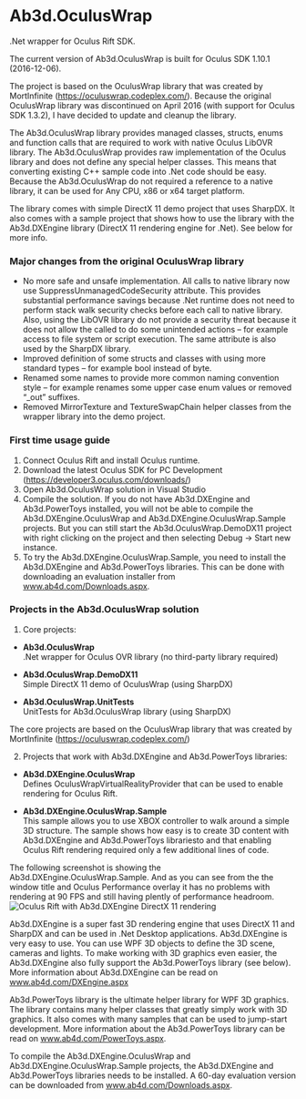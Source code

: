 # Ab3d.OculusWrap
.Net wrapper for Oculus Rift SDK.

The current version of Ab3d.OculusWrap is built for Oculus SDK 1.10.1 (2016-12-06).

The project is based on the OculusWrap library that was created by MortInfinite (https://oculuswrap.codeplex.com/).
Because the original OculusWrap library was discontinued on April 2016 (with support for Oculus SDK 1.3.2), 
I have decided to update and cleanup the library.


The Ab3d.OculusWrap library provides managed classes, structs, enums and function calls that are required to work with native Oculus LibOVR library.
The Ab3d.OculusWrap provides raw implementation of the Oculus library and does not define any special helper classes. This means that converting existing C++ sample code into .Net code should be easy.
Because the Ab3d.OculusWrap do not required a reference to a native library, it can be used for Any CPU, x86 or x64 target platform.

The library comes with simple DirectX 11 demo project that uses SharpDX.
It also comes with a sample project that shows how to use the library with the Ab3d.DXEngine library (DirectX 11 rendering engine for .Net).
See below for more info.



### Major changes from the original OculusWrap library

- No more safe and unsafe implementation. All calls to native library now use SuppressUnmanagedCodeSecurity attribute. This provides substantial performance savings because .Net runtime does not need to perform stack walk security checks before each call to native library. Also, using the LibOVR library do not provide a security threat because it does not allow the called to do some unintended actions – for example access to file system or script execution. The same attribute is also used by the SharpDX library.
- Improved definition of some structs and classes with using more standard types – for example bool instead of byte.
- Renamed some names to provide more common naming convention style – for example renames some upper case enum values or removed “_out” suffixes.
- Removed MirrorTexture and TextureSwapChain helper classes from the wrapper library into the demo project.


### First time usage guide

1. Connect Oculus Rift and install Oculus runtime.
2. Download the latest Oculus SDK for PC Development (https://developer3.oculus.com/downloads/)
3. Open Ab3d.OculusWrap solution in Visual Studio
4. Compile the solution. If you do not have Ab3d.DXEngine and Ab3d.PowerToys installed, you will not be able to compile the Ab3d.DXEngine.OculusWrap and Ab3d.DXEngine.OculusWrap.Sample projects. But you can still start the Ab3d.OculusWrap.DemoDX11 project with right clicking on the project and then selecting Debug -> Start new instance.
5. To try the Ab3d.DXEngine.OculusWrap.Sample, you need to install the Ab3d.DXEngine and Ab3d.PowerToys libraries. This can be done with downloading an evaluation installer from www.ab4d.com/Downloads.aspx. 


### Projects in the Ab3d.OculusWrap solution

1) Core projects:

- **Ab3d.OculusWrap**  
  .Net wrapper for Oculus OVR library (no third-party library required)

- **Ab3d.OculusWrap.DemoDX11**  
  Simple DirectX 11 demo of OculusWrap (using SharpDX)

- **Ab3d.OculusWrap.UnitTests**  
  UnitTests for Ab3d.OculusWrap library (using SharpDX)

The core projects are based on the OculusWrap library that was created by MortInfinite (https://oculuswrap.codeplex.com/)


2) Projects that work with Ab3d.DXEngine and Ab3d.PowerToys libraries:

- **Ab3d.DXEngine.OculusWrap**  
  Defines OculusWrapVirtualRealityProvider that can be used to enable rendering for Oculus Rift.
	
- **Ab3d.DXEngine.OculusWrap.Sample**  
  This sample allows you to use XBOX controller to walk around a simple 3D structure. The sample shows how easy is to create 3D content with Ab3d.DXEngine and Ab3d.PowerToys librariesto and that enabling Oculus Rift rendering required only a few additional lines of code.

The following screenshot is showing the Ab3d.DXEngine.OculusWrap.Sample. And as you can see from the the window title and Oculus Performance overlay it has no problems with rendering at 90 FPS and still having plently of performance headroom.
![Oculus Rift with Ab3d.DXEngine DirectX 11 rendering](https://github.com/ab4d/Ab3d.OculusWrap/wiki/images/DXEngine-OculusWrap-890.jpg)

Ab3d.DXEngine is a super fast 3D rendering engine that uses DirectX 11 and SharpDX and can be used in .Net Desktop applications.
Ab3d.DXEngine is very easy to use. You can use WPF 3D objects to define the 3D scene, cameras and lights.
To make working with 3D graphics even easier, the Ab3d.DXEngine also fully support the Ab3d.PowerToys library (see below).
More information about Ab3d.DXEngine can be read on www.ab4d.com/DXEngine.aspx

Ab3d.PowerToys library is the ultimate helper library for WPF 3D graphics.
The library contains many helper classes that greatly simply work with 3D graphics.
It also comes with many samples that can be used to jump-start development.
More information about the Ab3d.PowerToys library can be read on www.ab4d.com/PowerToys.aspx.

To compile the Ab3d.DXEngine.OculusWrap and Ab3d.DXEngine.OculusWrap.Sample projects, the Ab3d.DXEngine and Ab3d.PowerToys libraries needs to be installed.
A 60-day evaluation version can be downloaded from www.ab4d.com/Downloads.aspx.
